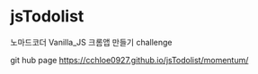 # jsTodolist
노마드코더 Vanilla_JS 크롬앱 만들기 challenge

git hub page
https://cchloe0927.github.io/jsTodolist/momentum/
